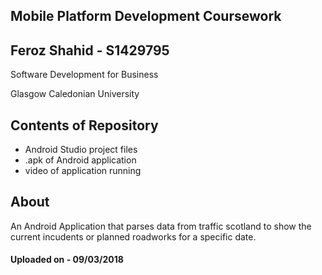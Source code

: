 ## Mobile Platform Development Coursework
## Feroz Shahid - S1429795

Software Development for Business

Glasgow Caledonian University


## Contents of Repository
- Android Studio project files
- .apk of Android application
- video of application running

## About
An Android Application that parses data from traffic scotland to show the current incudents or planned roadworks for a specific date.

#### Uploaded on - 09/03/2018
